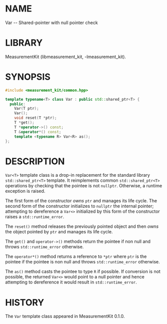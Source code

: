 # NAME
Var -- Shared-pointer with null pointer check

# LIBRARY
MeasurementKit (libmeasurement_kit, -lmeasurement_kit).

# SYNOPSIS
```C++
#include <measurement_kit/common.hpp>

template typename<T> class Var : public std::shared_ptr<T> {
  public:
    Var(T ptr);
    Var();
    void reset(T *ptr);
    T *get();
    T *operator->() const;
    T &operator*() const;
    template <typename R> Var<R> as();
};

```

# DESCRIPTION

`Var<T>` template class is a drop-in replacement for the
standard library `std::shared_ptr<T>` template. It reimplements common
`std::shared_ptr<T>` operations by checking that the pointee is not
`nullptr`. Otherwise, a runtime exception is raised.

The first form of the constructor *owns* `ptr` and manages its life
cycle. The second form of the constructor initializes to `nullptr` the
internal pointer; attempting to dereference a `Var<>` initialized
by this form of the constructor raises a `std::runtime_error`.

The `reset()` method releases the previously pointed object and then
*owns* the object pointed by `ptr` and manages its life cycle.

The `get()` and `operator->()` methods return the pointee if non null and
throws `std::runtime_error` otherwise.

The `operator*()` method returns a reference to `*ptr` where `ptr` is the
pointee if the pointee is non null and throws `std::runtime_error` otherwise.

The `as()` method casts the pointee to type `R` if possible. If conversion
is not possible, the returned `Var<>` would point to a null pointer and hence
attempting to dereference it would result in `std::runtime_error`.

# HISTORY

The `Var` template class appeared in MeasurementKit 0.1.0.
